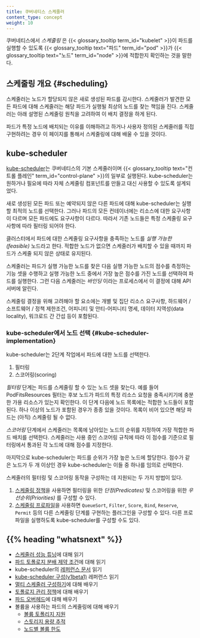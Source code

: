 ```yaml
---
title: 쿠버네티스 스케줄러
content_type: concept
weight: 10
---
```


<!-- overview -->

쿠버네티스에서 _스케줄링_ 은 {{< glossary_tooltip term_id="kubelet" >}}이
파드를 실행할 수 있도록 {{< glossary_tooltip text="파드" term_id="pod" >}}가
{{< glossary_tooltip text="노드" term_id="node" >}}에 적합한지 확인하는 것을 말한다.

<!-- body -->

## 스케줄링 개요 {#scheduling}

스케줄러는 노드가 할당되지 않은 새로 생성된 파드를 감시한다.
스케줄러가 발견한 모든 파드에 대해 스케줄러는 해당 파드가 실행될
최상의 노드를 찾는 책임을 진다. 스케줄러는
아래 설명된 스케줄링 원칙을 고려하여 이 배치 결정을
하게 된다.

파드가 특정 노드에 배치되는 이유를 이해하려고 하거나
사용자 정의된 스케줄러를 직접 구현하려는 경우 이
페이지를 통해서 스케줄링에 대해 배울 수 있을 것이다.

## kube-scheduler

[kube-scheduler](/docs/reference/command-line-tools-reference/kube-scheduler/)는
쿠버네티스의 기본 스케줄러이며 {{< glossary_tooltip text="컨트롤 플레인" term_id="control-plane" >}}의
일부로 실행된다.
kube-scheduler는 원하거나 필요에 따라 자체 스케줄링 컴포넌트를
만들고 대신 사용할 수 있도록 설계되었다.

새로 생성된 모든 파드 또는 예약되지 않은 다른 파드에 대해 kube-scheduler는
실행할 최적의 노드를 선택한다. 그러나 파드의 모든 컨테이너에는
리소스에 대한 요구사항이 다르며 모든 파드에도
요구사항이 다르다. 따라서 기존 노드들은
특정 스케줄링 요구사항에 따라 필터링 되어야 한다.

클러스터에서 파드에 대한 스케줄링 요구사항을 충족하는 노드를
_실행 가능한(feasible)_ 노드라고 한다. 적합한 노드가 없으면 스케줄러가
배치할 수 있을 때까지 파드가 스케줄 되지 않은 상태로 유지된다.

스케줄러는 파드가 실행 가능한 노드를 찾은 다음 실행 가능한 노드의
점수를 측정하는 기능 셋을 수행하고 실행 가능한 노드 중에서 가장 높은 점수를
가진 노드를 선택하여 파드를 실행한다. 그런 다음 스케줄러는
_바인딩_ 이라는 프로세스에서 이 결정에 대해 API 서버에 알린다.

스케줄링 결정을 위해 고려해야 할 요소에는
개별 및 집단 리소스 요구사항, 하드웨어 / 소프트웨어 /
정책 제한조건, 어피니티 및 안티-어피니티 명세, 데이터
지역성(data locality), 워크로드 간 간섭 등이 포함된다.

### kube-scheduler에서 노드 선택 {#kube-scheduler-implementation}

kube-scheduler는 2단계 작업에서 파드에 대한 노드를 선택한다.

1. 필터링
1. 스코어링(scoring)

_필터링_ 단계는 파드를 스케줄링 할 수 있는 노드 셋을
찾는다. 예를 들어 PodFitsResources 필터는
후보 노드가 파드의 특정 리소스 요청을 충족시키기에 충분한 가용 리소스가
있는지 확인한다. 이 단계 다음에 노드 목록에는 적합한 노드들이
포함된다. 하나 이상의 노드가 포함된 경우가 종종 있을 것이다. 목록이 비어 있으면
해당 파드는 (아직) 스케줄링 될 수 없다.

_스코어링_ 단계에서 스케줄러는 목록에 남아있는 노드의 순위를 지정하여
가장 적합한 파드 배치를 선택한다. 스케줄러는 사용 중인 스코어링 규칙에 따라
이 점수를 기준으로 필터링에서 통과된 각 노드에 대해 점수를 지정한다.

마지막으로 kube-scheduler는 파드를 순위가 가장 높은 노드에 할당한다.
점수가 같은 노드가 두 개 이상인 경우 kube-scheduler는
이들 중 하나를 임의로 선택한다.

스케줄러의 필터링 및 스코어링 동작을 구성하는 데 지원되는 두 가지
방법이 있다.

1. [스케줄링 정책](/ko/docs/reference/scheduling/config/#프로파일)을 사용하면 필터링을 위한 _단정(Predicates)_ 및 스코어링을 위한 _우선순위(Priorities)_ 를 구성할 수 있다.
1. [스케줄링 프로파일](/ko/docs/reference/scheduling/config/#프로파일)을 사용하면 `QueueSort`, `Filter`, `Score`, `Bind`, `Reserve`, `Permit` 등의 다른 스케줄링 단계를 구현하는 플러그인을 구성할 수 있다. 다른 프로파일을 실행하도록 kube-scheduler를 구성할 수도 있다.

## {{% heading "whatsnext" %}}

* [스케줄러 성능 튜닝](/ko/docs/concepts/scheduling-eviction/scheduler-perf-tuning/)에 대해 읽기
* [파드 토폴로지 분배 제약 조건](/ko/docs/concepts/workloads/pods/pod-topology-spread-constraints/)에 대해 읽기
* kube-scheduler의 [레퍼런스 문서](/docs/reference/command-line-tools-reference/kube-scheduler/) 읽기
* [kube-scheduler 구성(v1beta1)](/docs/reference/config-api/kube-scheduler-config.v1beta1/) 레퍼런스 읽기
* [멀티 스케줄러 구성하기](/docs/tasks/extend-kubernetes/configure-multiple-schedulers/)에 대해 배우기
* [토폴로지 관리 정책](/docs/tasks/administer-cluster/topology-manager/)에 대해 배우기
* [파드 오버헤드](/ko/docs/concepts/scheduling-eviction/pod-overhead/)에 대해 배우기
* 볼륨을 사용하는 파드의 스케줄링에 대해 배우기
  * [볼륨 토폴리지 지원](/ko/docs/concepts/storage/storage-classes/#볼륨-바인딩-모드)
  * [스토리지 용량 추적](/docs/concepts/storage/storage-capacity/)
  * [노드별 볼륨 한도](/ko/docs/concepts/storage/storage-limits/)
